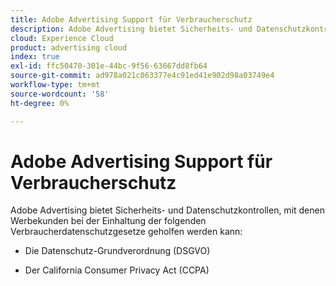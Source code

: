 ```yaml
---
title: Adobe Advertising Support für Verbraucherschutz
description: Adobe Advertising bietet Sicherheits- und Datenschutzkontrollen, mit denen Werbekunden bei der Einhaltung von Verbraucherdatenschutzgesetzen geholfen werden kann.
cloud: Experience Cloud
product: advertising cloud
index: true
exl-id: ffc50470-301e-44bc-9f56-63667dd8fb64
source-git-commit: ad978a021c063377e4c91ed41e902d98a03749e4
workflow-type: tm+mt
source-wordcount: '58'
ht-degree: 0%

---
```


# Adobe Advertising Support für Verbraucherschutz

Adobe Advertising bietet Sicherheits- und Datenschutzkontrollen, mit denen Werbekunden bei der Einhaltung der folgenden Verbraucherdatenschutzgesetze geholfen werden kann:

* Die Datenschutz-Grundverordnung (DSGVO)

* Der California Consumer Privacy Act (CCPA)
